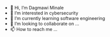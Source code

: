 - 👋 Hi, I’m Dagmawi Minale
- 👀 I’m interested in cybersecurity
- 🌱 I’m currently learning software engineering
- 💞️ I’m looking to collaborate on ...
- 📫 How to reach me ...

<!---
Dagii8048/Dagii8048 is a ✨ special ✨ repository because its `README.md` (this file) appears on your GitHub profile.
You can click the Preview link to take a look at your changes.
--->
